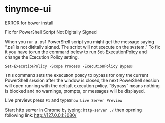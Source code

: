 # tinymce-ui

ERROR for bower install

Fix for PowerShell Script Not Digitally Signed

When you run a .ps1 PowerShell script you might get the message saying “.ps1 is not digitally signed. The script will not execute on the system.”
To fix it you have to run the command below to run Set-ExecutionPolicy and change the Execution Policy setting.

`Set-ExecutionPolicy -Scope Process -ExecutionPolicy Bypass`

This command sets the execution policy to bypass for only the current PowerShell session after the window is closed, the next PowerShell session will open running with the default execution policy. “Bypass” means nothing is blocked and no warnings, prompts, or messages will be displayed.

Live preview: press `F1` and type`Show Live Server Preview`

Start http server in Chrome by typing:
`http-server ./`
then opening following link:
http://127.0.0.1:8080/